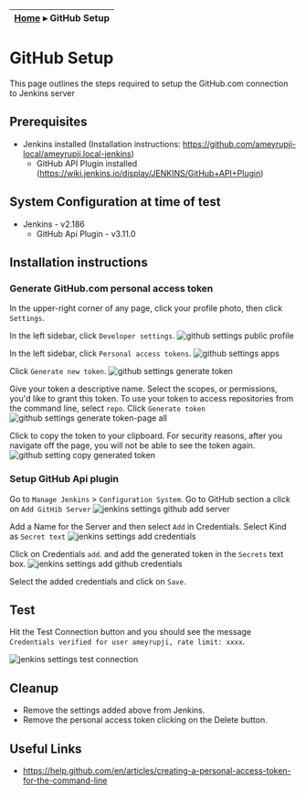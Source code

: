 | [Home](./) ▸ **GitHub Setup** |
|-----|


# GitHub Setup

This page outlines the steps required to setup the GitHub.com connection to Jenkins server

## Prerequisites 

- Jenkins installed (Installation instructions: https://github.com/ameyrupji-local/ameyrupji.local-jenkins)
    - GitHub API Plugin installed (https://wiki.jenkins.io/display/JENKINS/GitHub+API+Plugin)

## System Configuration at time of test

- Jenkins - v2.186
    - GitHub Api Plugin - v3.11.0

## Installation instructions

### Generate GitHub.com personal access token

In the upper-right corner of any page, click your profile photo, then click `Settings`.

In the left sidebar, click `Developer settings`.
![github settings public profile](../images/github-settings-public-profile.png)

In the left sidebar, click `Personal access tokens`.
![github settings apps](../images/github-settings-apps.png)

Click `Generate new token`.
![github settings generate token](../images/github-settings-generate-token.png)

Give your token a descriptive name. Select the scopes, or permissions, you'd like to grant this token. To use your token to access repositories from the command line, select `repo`. Click `Generate token`
![github settings generate token-page all](../images/github-settings-generate-token-page-all.png)

Click to copy the token to your clipboard. For security reasons, after you navigate off the page, you will not be able to see the token again.
![github setting copy generated token](../images/github-setting-copy-generated-token.png)

### Setup GitHub Api plugin

Go to `Manage Jenkins` > `Configuration System`. Go to GitHub section a click on `Add GitHib Server`
![jenkins settings github add server](../images/jenkins-settings-github-add-server.png)

Add a Name for the Server and then select `Add` in Credentials. Select Kind as `Secret text`
![jenkins settings add credentials](../images/jenkins-settings-add-credentials.png)


Click on Credentials `add`.  and add the generated token in the `Secrets` text box.
![jenkins settings add github credentials](../images/jenkins-settings-add-github-credentials.png)

Select the added credentials and click on `Save`.

## Test 

Hit the Test Connection button and you should see the message `Credentials verified for user ameyrupji, rate limit: xxxx`.

![jenkins settings test connection](../images/jenkins-settings-test-connection.png)

## Cleanup

- Remove the settings added above from Jenkins.
- Remove the personal access token clicking on the Delete button.

## Useful Links

- https://help.github.com/en/articles/creating-a-personal-access-token-for-the-command-line